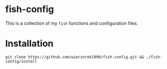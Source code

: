 
fish-config
===========

This is a collection of my `fish` functions and configuration files.

# Installation

```
git clone https://github.com/wieczorek1990/fish-config.git && ./fish-config/install
```
